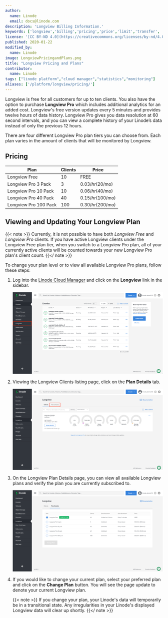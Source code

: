 ```yaml
---
author:
  name: Linode
  email: docs@linode.com
description: 'Longview Billing Information.'
keywords: ['longview','billing','pricing','price','limit','transfer', 'plan']
license: '[CC BY-ND 4.0](https://creativecommons.org/licenses/by-nd/4.0)'
published: 2020-01-22
modified_by:
  name: Linode
image: LongviewPricingandPlans.png
title: "Longview Pricing and Plans"
contributor:
  name: Linode
tags: ["linode platform","cloud manager","statistics","monitoring"]
aliases: ['/platform/longview/pricing/']
---
```


Longview is free for all customers for up to ten clients. You also have the option to purchase **Longview Pro** which includes additional analytics for an added cost. Longview's free version updates every 5 minutes and provides twelve hours of data history. Longview Pro gives you data resolution at 60 second intervals, and you can view a complete history of your Linode’s data instead of only the previous 12 hours.

There are four different Longview Pro plan tiers you can choose from. Each plan varies in the amount of clients that will be monitored by Longview.

## Pricing

| Plan | Clients | Price |
| ---------- | ----------- | ---------- |
| Longview Free | 10 | FREE |
| Longview Pro 3 Pack | 3 | $0.03/hr ($20/mo) |
| Longview Pro 10 Pack | 10 | $0.06/hr ($40/mo) |
| Longview Pro 40 Pack | 40 | $0.15/hr ($100/mo) |
| Longview Pro 100 Pack | 100 | $0.30/hr($200/mo) |

## Viewing and Updating Your Longview Plan

{{< note >}}
Currently, it is not possible to have both *Longview Free* and *Longview Pro* clients. If you have active Longview clients under the Longview Free plan tier, when you switch to a Longview Pro plan, all of your currently active clients will be counted towards your new Longview Pro plan's client count.
{{</ note >}}

To change your plan level or to view all available Longview Pro plans, follow these steps:

1. Log into the [Linode Cloud Manager](https://cloud.linode.com/dashboard) and click on the **Longview** link in the sidebar.

    ![Access Longview in the Cloud Manager](access-longview.png "Access Longview in the Cloud Manager")

1. Viewing the Longview Clients listing page, click on the **Plan Details** tab.

    ![Access the Longview plan details page](longview-plan-details.png "Access the Longview plan details page")

1. On the Longview Plan Details page, you can view all available Longview plans and verify the plan you are currently subscribed to.

     ![Access the Longview plan details page](longview-plan-details-page.png "Access the Longview plan details page")

1. If you would like to change your current plan, select your preferred plan and click on the **Change Plan** button. You will see the page update to denote your current Longview plan.

    {{< note >}}
If you change your plan, your Linode's data will temporarily be in a transitional state. Any irregularities in your Linode's displayed Longview data will clear up shortly.
    {{</ note >}}